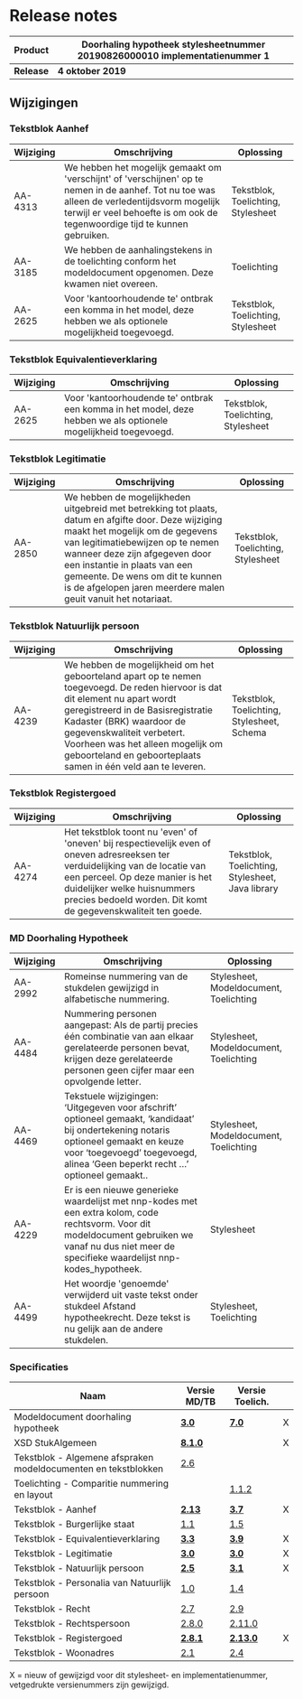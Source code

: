# Release notes
Product|Doorhaling hypotheek stylesheetnummer 20190826000010 implementatienummer 1|
|---|---|
|**Release**|**4 oktober 2019**|
## Wijzigingen
### Tekstblok Aanhef
|Wijziging|Omschrijving|Oplossing|
|---|---|---|
AA-4313 | We hebben het mogelijk gemaakt om 'verschijnt' of 'verschijnen' op te nemen in de aanhef. Tot nu toe was alleen de verledentijdsvorm mogelijk terwijl er veel behoefte is om ook de tegenwoordige tijd te kunnen gebruiken. | Tekstblok, Toelichting, Stylesheet| 
AA-3185 | We hebben de aanhalingstekens in de toelichting conform het modeldocument opgenomen. Deze kwamen niet overeen. | Toelichting |
AA-2625 | Voor 'kantoorhoudende te' ontbrak een komma in het model, deze hebben we als optionele mogelijkheid toegevoegd. | Tekstblok, Toelichting, Stylesheet |

### Tekstblok Equivalentieverklaring
|Wijziging|Omschrijving|Oplossing|
|---|---|---|
AA-2625 | Voor 'kantoorhoudende te' ontbrak een komma in het model, deze hebben we als optionele mogelijkheid toegevoegd. | Tekstblok, Toelichting, Stylesheet |

### Tekstblok Legitimatie
|Wijziging|Omschrijving|Oplossing|
|---|---|---|
AA-2850 | We hebben de mogelijkheden uitgebreid met betrekking tot plaats, datum en afgifte door. Deze wijziging maakt het mogelijk om de gegevens van legitimatiebewijzen op te nemen wanneer deze zijn afgegeven door een instantie in plaats van een gemeente. De wens om dit te kunnen is de afgelopen jaren meerdere malen geuit vanuit het notariaat. | Tekstblok, Toelichting, Stylesheet| 

### Tekstblok Natuurlijk persoon
|Wijziging|Omschrijving|Oplossing|
|---|---|---|
AA-4239 | We hebben de mogelijkheid om het geboorteland apart op te nemen toegevoegd. De reden hiervoor is dat dit element nu apart wordt geregistreerd in de Basisregistratie Kadaster (BRK) waardoor de gegevenskwaliteit verbetert. Voorheen was het alleen mogelijk om geboorteland en geboorteplaats samen in één veld aan te leveren.| Tekstblok, Toelichting, Stylesheet, Schema| 


### Tekstblok Registergoed
|Wijziging|Omschrijving|Oplossing|
|---|---|---|
AA-4274 | Het tekstblok toont nu 'even' of 'oneven' bij respectievelijk even of oneven adresreeksen ter verduidelijking van de locatie van een perceel. Op deze manier is het duidelijker welke huisnummers precies bedoeld worden. Dit komt de gegevenskwaliteit ten goede. | Tekstblok, Toelichting, Stylesheet, Java library|

### MD Doorhaling Hypotheek
|Wijziging|Omschrijving|Oplossing|
|---|---|---|
AA-2992 | Romeinse nummering van de stukdelen gewijzigd in alfabetische nummering. |Stylesheet, Modeldocument, Toelichting |
AA-4484 | Nummering personen aangepast: Als de partij precies één combinatie van aan elkaar gerelateerde personen bevat, krijgen deze gerelateerde personen geen cijfer maar een opvolgende letter.| Stylesheet, Modeldocument, Toelichting |
AA-4469 | Tekstuele wijzigingen: ‘Uitgegeven voor afschrift’ optioneel gemaakt, ‘kandidaat’ bij ondertekening notaris optioneel gemaakt en keuze voor ‘toegevoegd’ toegevoegd, alinea ‘Geen beperkt recht …’ optioneel gemaakt.. |Stylesheet, Modeldocument, Toelichting |
AA-4229 | Er is een nieuwe generieke waardelijst met nnp-kodes met een extra kolom, code rechtsvorm. Voor dit modeldocument gebruiken we vanaf nu dus niet meer de specifieke waardelijst nnp-kodes_hypotheek. | Stylesheet |
AA-4499 | Het woordje 'genoemde' verwijderd uit vaste tekst onder stukdeel Afstand hypotheekrecht. Deze tekst is nu gelijk aan de andere stukdelen. | Stylesheet, Toelichting |

### Specificaties
Naam|Versie MD/TB|Versie Toelich.|  |
| --- |--- |--- |---|
Modeldocument doorhaling hypotheek|**[3.0]( /kik-modeldocumenten/modeldocumenten/Doorhaling%20hypotheek/20190826000010/Modeldocument%20doorhaling%20hypotheek%20v3.0.docx)**|**[7.0]( /kik-modeldocumenten/modeldocumenten/Doorhaling%20hypotheek/20190826000010/Toelichting%20modeldocument%20Doorhaling%20Hypotheek%203.0%20-%20v7.0.docx)**| X |
XSD StukAlgemeen|**[8.1.0](/schema/stuk%20algemeen/8.1.0/StukAlgemeen-8.1.0.xsd)**|| X |
Tekstblok - Algemene afspraken modeldocumenten en tekstblokken|[2.6](/kik-modeldocumenten/tekstblokken/Tekstblok%20-%20Algemene%20afspraken%20modeldocumenten%20en%20tekstblokken%20v2.6.docx)||  | 
Toelichting - Comparitie nummering en layout||[1.1.2](/kik-modeldocumenten/tekstblokken/Toelichting%20-%20Comparitie%20nummering%20en%20layout%20v1.1.2.docx)|   |
Tekstblok - Aanhef|**[2.13](/kik-modeldocumenten/tekstblokken/Tekstblok%20-%20Aanhef%20v2.13.docx)**|**[3.7](/kik-modeldocumenten/tekstblokken/Toelichting%20Tekstblok%20-%20Aanhef%202.13%20-%20v3.7.docx)**| X |
Tekstblok - Burgerlijke staat|[1.1](/kik-modeldocumenten/tekstblokken/Tekstblok%20-%20Burgerlijke%20staat%20v1.1.docx)|[1.5](/kik-modeldocumenten/tekstblokken/Toelichting%20Tekstblok%20-%20Burgerlijke%20staat%201.1%20-%20v1.5.docx)|  |
Tekstblok - Equivalentieverklaring|**[3.3](/kik-modeldocumenten/tekstblokken/Tekstblok%20-%20Equivalentieverklaring%20v3.3.docx)**|**[3.9](/kik-modeldocumenten/tekstblokken/Toelichting%20Tekstblok%20-%20Equivalentieverklaring%203.3%20-%20v3.9.docx)**| X |
Tekstblok - Legitimatie|**[3.0](/kik-modeldocumenten/tekstblokken/Tekstblok%20-%20Legitimatie%20v3.0.docx)**|**[3.0](/kik-modeldocumenten/tekstblokken/Toelichting%20Tekstblok%20-%20Legitimatie%203.0%20-%20v3.0.docx)**| X |
Tekstblok - Natuurlijk persoon|**[2.5](/kik-modeldocumenten/tekstblokken/Tekstblok%20-%20Natuurlijk%20persoon%20v2.5.docx)**|**[3.1](/kik-modeldocumenten/tekstblokken/Toelichting%20Tekstblok%20-%20Natuurlijk%20persoon%202.5%20-%20v3.1.docx)**| X |
Tekstblok - Personalia van Natuurlijk persoon|[1.0](/kik-modeldocumenten/tekstblokken/Tekstblok%20-%20Personalia%20van%20Natuurlijk%20persoon%20v1.0.docx)|[1.4](/kik-modeldocumenten/tekstblokken/Toelichting%20Tekstblok%20-%20Personalia%20van%20Natuurlijk%20persoon%201.0%20-%20v1.4.docx)|   |
Tekstblok - Recht|[2.7](/kik-modeldocumenten/tekstblokken/Tekstblok%20-%20Recht%20v2.7.docx)|[2.9](/kik-modeldocumenten/tekstblokken/Toelichting%20Tekstblok%20-%20Recht%202.7%20-%20v2.9.docx)| |
Tekstblok - Rechtspersoon|[2.8.0](/kik-modeldocumenten/tekstblokken/Tekstblok%20-%20Rechtspersoon%20v2.8.0.docx)|[2.11.0](/kik-modeldocumenten/tekstblokken/Toelichting%20Tekstblok%20-%20Rechtspersoon%202.8.0%20-%20v2.11.0.docx)|   |
Tekstblok - Registergoed|**[2.8.1](/kik-modeldocumenten/tekstblokken/Tekstblok%20-%20Registergoed%20v2.8.1.docx)**|**[2.13.0](/kik-modeldocumenten/tekstblokken/Toelichting%20Tekstblok%20-%20Registergoed%202.8.1%20-%20v2.13.0.docx)**| X | 
Tekstblok - Woonadres|[2.1](/kik-modeldocumenten/tekstblokken/Tekstblok%20-%20Woonadres%20v2.1.docx)|[2.4](/kik-modeldocumenten/tekstblokken/Toelichting%20Tekstblok%20-%20Woonadres%202.1%20-%20v2.4.docx)|   |
X = nieuw of gewijzigd voor dit stylesheet- en implementatienummer, vetgedrukte versienummers zijn gewijzigd.